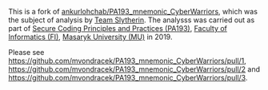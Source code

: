 This is a fork of [ankurlohchab/PA193_mnemonic_CyberWarriors](https://github.com/ankurlohchab/PA193_mnemonic_CyberWarriors), which was the subject of analysis by [Team Slytherin](https://github.com/mvondracek/PA193_mnemonic_Slytherin). The analysss was carried out as part of [Secure Coding Principles and Practices (PA193)](https://is.muni.cz/course/fi/autumn2019/PA193?lang=en), [Faculty of Informatics (FI)](https://www.fi.muni.cz/index.html.en), [Masaryk University (MU)](https://www.muni.cz/en) in 2019.

Please see https://github.com/mvondracek/PA193_mnemonic_CyberWarriors/pull/1, https://github.com/mvondracek/PA193_mnemonic_CyberWarriors/pull/2 and https://github.com/mvondracek/PA193_mnemonic_CyberWarriors/pull/3.

